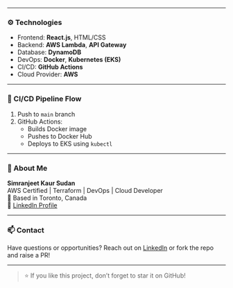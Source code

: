 
---

### ⚙️ Technologies

- Frontend: **React.js**, HTML/CSS
- Backend: **AWS Lambda**, **API Gateway**
- Database: **DynamoDB**
- DevOps: **Docker**, **Kubernetes (EKS)**
- CI/CD: **GitHub Actions**
- Cloud Provider: **AWS**

---

### 🚀 CI/CD Pipeline Flow

1. Push to `main` branch
2. GitHub Actions:
   - Builds Docker image
   - Pushes to Docker Hub
   - Deploys to EKS using `kubectl`

---

### 👤 About Me

**Simranjeet Kaur Sudan**  
AWS Certified | Terraform | DevOps | Cloud Developer  
📍 Based in Toronto, Canada  
🔗 [LinkedIn Profile](https://linkedin.com/in/simran-kaur1996)

---

### 📫 Contact

Have questions or opportunities? Reach out on [LinkedIn](https://linkedin.com/in/simran-kaur1996) or fork the repo and raise a PR!

---

> ⭐ If you like this project, don’t forget to star it on GitHub!

